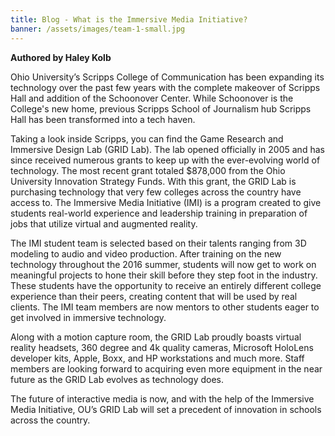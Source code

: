 ```yaml
---
title: Blog - What is the Immersive Media Initiative?
banner: /assets/images/team-1-small.jpg
---
```


**Authored by Haley Kolb**

Ohio University’s Scripps College of Communication has been expanding its technology over the past few years with the complete makeover of Scripps Hall and addition of the Schoonover Center. While Schoonover is the College's new home, previous Scripps School of Journalism hub Scripps Hall has been transformed into a tech haven.

Taking a look inside Scripps, you can find the Game Research and Immersive Design Lab (GRID Lab). The lab opened officially in 2005 and has since received numerous grants to keep up with the ever-evolving world of technology. The most recent grant totaled $878,000 from the Ohio University Innovation Strategy Funds. With this grant, the GRID Lab is purchasing technology that very few colleges across the country have access to. The Immersive Media Initiative (IMI) is a program created to give students real-world experience and leadership training in preparation of jobs that utilize virtual and augmented reality.

The IMI student team is selected based on their talents ranging from 3D modeling to audio and video production. After training on the new technology throughout the 2016 summer, students will now get to work on meaningful projects to hone their skill before they step foot in the industry. These students have the opportunity to receive an entirely different college experience than their peers, creating content that will be used by real clients. The IMI team members are now mentors to other students eager to get involved in immersive technology.

Along with a motion capture room, the GRID Lab proudly boasts virtual reality headsets, 360 degree and 4k quality cameras, Microsoft HoloLens developer kits, Apple, Boxx, and HP workstations and much more. Staff members are looking forward to acquiring even more equipment in the near future as the GRID Lab evolves as technology does.

The future of interactive media is now, and with the help of the Immersive Media Initiative, OU’s GRID Lab will set a precedent of innovation in schools across the country.
